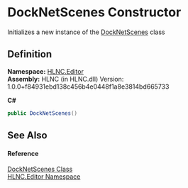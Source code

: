 # DockNetScenes Constructor


Initializes a new instance of the <a href="T_HLNC_Editor_DockNetScenes">DockNetScenes</a> class



## Definition
**Namespace:** <a href="N_HLNC_Editor">HLNC.Editor</a>  
**Assembly:** HLNC (in HLNC.dll) Version: 1.0.0+f84931ebd138c456b4e0448f1a8e3814bd665733

**C#**
``` C#
public DockNetScenes()
```



## See Also


#### Reference
<a href="T_HLNC_Editor_DockNetScenes">DockNetScenes Class</a>  
<a href="N_HLNC_Editor">HLNC.Editor Namespace</a>  
